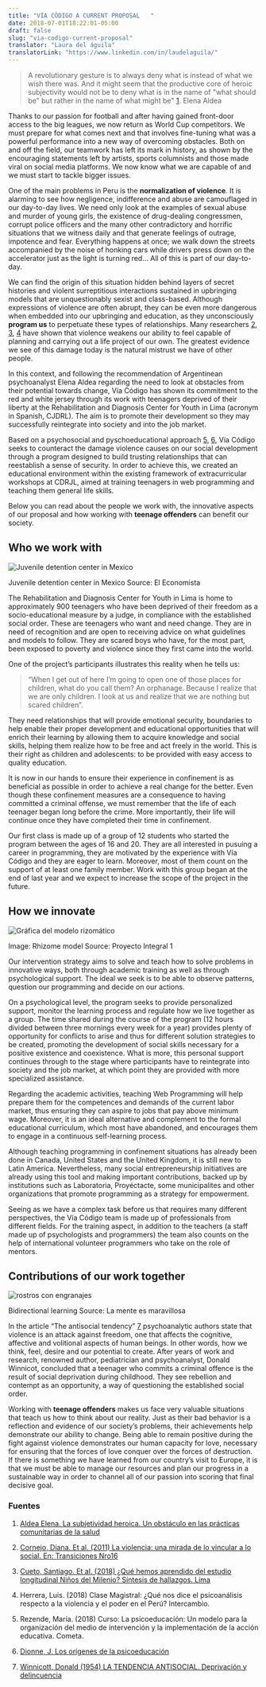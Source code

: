 ```yaml
---
title: "VÍA CÓDIGO A CURRENT PROPOSAL	"
date: 2018-07-01T18:22:01-05:00
draft: false
slug: "via-codigo-current-proposal"
translator: "Laura del águila"
translatorLink: "https://www.linkedin.com/in/laudelaguila/"
---
```


> A revolutionary gesture is to always deny what is instead of what we wish there was. And it might seem that the productive core of heroic subjectivity would not be to deny what is in the name of "what should be" but rather in the name of what might be" [1].
> Elena Aldea

Thanks to our passion for football and after having gained front-door access to the big leagues, we now return as World Cup competitors. We must prepare for what comes next and that involves fine-tuning what was a powerful performance into a new way of overcoming obstacles. Both on and off the field, our teamwork has left its mark in history, as shown by the encouraging statements left by artists, sports columnists and those made viral on social media platforms. We now know what we are capable of and we must start to tackle bigger issues.

One of the main problems in Peru is the **normalization of violence**. It is alarming to see how negligence, indifference and abuse are camouflaged in our day-to-day lives. We need only look at the examples of sexual abuse and murder of young girls, the existence of drug-dealing congressmen, corrupt police officers and the many other contradictory and horrific situations that we witness daily and that generate feelings of outrage, impotence and fear. Everything happens at once; we walk down the streets accompanied by the noise of honking cars while drivers press down on the accelerator just as the light is turning red... All of this is part of our day-to-day.

We can find the origin of this situation hidden behind layers of secret histories and violent surreptitious interactions sustained in upbringing models that are unquestionably sexist and class-based. Although expressions of violence are often abrupt, they can be even more dangerous when embedded into our upbringing and education, as they unconsciously **program us** to perpetuate these types of relationships. Many researchers [2], [3], [4] have shown that violence weakens our ability to feel capable of planning and carrying out a life project of our own. The greatest evidence we see of this damage today is the natural mistrust we have of other people.

In this context, and following the recommendation of Argentinean psychoanalyst Elena Aldea regarding the need to look at obstacles from their potential towards change, Vía Código has shown its commitment to the red and white jersey through its work with teenagers deprived of their liberty at the Rehabilitation and Diagnosis Center for Youth in Lima (acronym in Spanish, CJDRL). The aim is to promote their development so they may successfully reintegrate into society and into the job market.

Based on a psychosocial and pyschoeducational approach [5], [6], Vía Código seeks to counteract the damage violence causes on our social development through a program designed to build trusting relationships that can reestablish a sense of security. In order to achieve this, we created an educational environment within the existing framework of extracurricular workshops at CDRJL, aimed at training teenagers in web programming and teaching them general life skills.

Below you can read about the people we work with, the innovative aspects of our proposal and how working with **teenage offenders** can benefit our society.

## Who we work with

![Juvenile detention center in Mexico](https://www.eleconomista.com.mx/__export/1516131954033/sites/eleconomista/img/2018/01/16/tutelar_para_menores_acapul.jpg_1348255499.jpg)

<p class="figcaption">Juvenile detention center in Mexico Source: El Economista</p>

The Rehabilitation and Diagnosis Center for Youth in Lima is home to approximately 900 teenagers who have been deprived of their freedom as a socio-educational measure by a judge, in compliance with the established social order. These are teenagers who want and need change. They are in need of recognition and are open to receiving advice on what guidelines and models to follow. They are scared boys who have, for the most part, been exposed to poverty and violence since they first came into the world.

One of the project’s participants illustrates this reality when he tells us:

> “When I get out of here I’m going to open one of those places for children, what do you call them? An orphanage. Because I realize that we are only children. I look at us and realize that we are nothing but scared children”.

They need relationships that will provide emotional security, boundaries to help enable their proper development and educational opportunities that will enrich their learning by allowing them to acquire knowledge and social skills, helping them realize how to be free and act freely in the world. This is their right as children and adolescents: to be provided with easy access to quality education.

It is now in our hands to ensure their experience in confinement is as beneficial as possible in order to achieve a real change for the better. Even though these confinement measures are a consequence to having committed a criminal offense, we must remember that the life of each teenager began long before the crime. More importantly, their life will continue once they have completed their time in confinement.

Our first class is made up of a group of 12 students who started the program between the ages of 16 and 20. They are all interested in pusuing a career in programming, they are motivated by the experience with Vía Código and they are eager to learn. Moreover, most of them count on the support of at least one family member. Work with this group began at the end of last year and we expect to increase the scope of the project in the future.

## How we innovate

![Gráfica del modelo rizomático](https://proyectointegral1.files.wordpress.com/2012/08/a-04.jpg?w=580&h=446)

<p class="figcaption">Image: Rhizome model Source: Proyecto Integral 1</p>

Our intervention strategy aims to solve and teach how to solve problems in innovative ways, both through academic training as well as through psychological support. The ideal we seek is to be able to observe patterns, question our programming and decide on our actions.

On a psychological level, the program seeks to provide personalized support, monitor the learning process and regulate how we live together as a group. The time shared during the course of the program (12 hours divided between three mornings every week for a year) provides plenty of opportunity for conflicts to arise and thus for different solution strategies to be created, promoting the development of social skills necessary for a positive existence and coexistence. What is more, this personal support continues through to the stage where participants have to reintegrate into society and the job market, at which point they are provided with more specialized assistance.

Regarding the academic activities, teaching Web Programming will help prepare them for the competences and demands of the current labor market, thus ensuring they can aspire to jobs that pay above minimum wage. Moreover, it is an ideal alternative and complement to the formal educational curriculum, which most have abandoned, and encourages them to engage in a continuous self-learning process.

Although teaching programming in confinement situations has already been done in Canada, United States and the United Kingdom, it is still new to Latin America. Nevertheless, many social entrepreneurship initiatives are already using this tool and making important contributions, backed up by institutions such as Laboratoria, Proyéctacte, some municipalites and other organizations that promote programming as a strategy for empowerment.

Seeing as we have a complex task before us that requires many different perspectives, the Vía Código team is made up of professionals from different fields. For the training aspect, in addition to the teachers (a staff made up of psychologists and programmers) the team also counts on the help of international volunteer programmers who take on the role of mentors.

## Contributions of our work together

![rostros con engranajes](https://lamenteesmaravillosa.com/wp-content/uploads/2017/07/rostros-con-engranajes.jpg)

<p class="figcaption">Bidirectional learning Source: La mente es maravillosa</p>

In the article “The antisocial tendency” [7] psychoanalytic authors state that violence is an attack against freedom, one that affects the cognitive, affective and volitional aspects of human beings. In other words, how we think, feel, desire and our potential to create. After years of work and research, renowned author, pediatrician and  psychoanalyst, Donald Winnicot, concluded that a teenager who commits a criminal offence is the result of social deprivation during childhood. They see rebellion and contempt as an opportunity, a way of questioning the established social order.

Working with **teenage offenders** makes us face very valuable situations that teach us how to think about our reality. Just as their bad behavior is a reflection and evidence of our society’s problems, their achievements help demonstrate our ability to change. Being able to remain positive during the fight against violence demonstrates our human capacity for love, necessary for ensuring that the forces of love conquer over the forces of destruction. If there is something we have learned from our country’s visit to Europe, it is that we must be able to manage our resources and plan our progress in a sustainable way in order to channel all of our passion into scoring that final decisive goal.

### Fuentes

1.  [Aldea Elena. La subjetividad heroica. Un obstáculo en las prácticas comunitarias de la salud](https://lacasona.org.ar/media/uploads/la_subjetividad_heroica_escrito_por_elena_de_la_aldea.pdf)

2.  [Cornejo, Diana. Et al. (2011) La violencia: una mirada de lo vincular a lo social. En: Transiciones Nro16](https://www.apppna.pe/revista/transiciones-16/)
3.  [Cueto, Santiago. Et al. (2018) ¿Qué hemos aprendido del estudio longitudinal Niños del Milenio? Síntesis de hallazgos. Lima](http://www.ninosdelmilenio.org/wp-content/uploads/2018/06/Estudio-longitudinal-para-web2.pdf)
4.  Herrera, Luis. (2018) Clase Magistral: ¿Qué nos dice el psicoanálisis respecto a la violencia y el poder en el Perú? Intercambio.

5.  Rezende, María. (2018) Curso: La psicoeducación: Un modelo para la organización del medio de intervención y la implementación de la acción educativa. Cometa.
6.  [Dionne, J. Los orígenes de la psicoeducación](https://books.google.com.pe/books?hl=es&lr=lang_es&id=_W6cBc5awYsC&oi=fnd&pg=PA25&dq=gilles+gendreau&ots=FWBE_AVUKd&sig=ZEl4S5Khf-EdAinEPZ-5xts_niU&redir_esc=y#v=onepage&q=gilles%20gendreau&f=false)
7.  [Winnicott, Donald (1954) LA TENDENCIA ANTISOCIAL. Deprivación y delincuencia](https://adolescenciaantisocial.blogspot.com/2013/06/la-tendencia-antisocial-winnicott.html)

[1]: #fuentes
[2]: #fuentes
[3]: #fuentes
[4]: #fuentes
[5]: #fuentes
[6]: #fuentes
[7]: #fuentes
